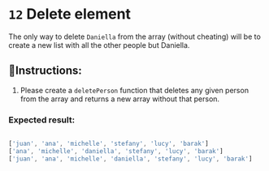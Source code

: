 # `12` Delete element

The only way to delete `Daniella` from the array (without cheating) will be to create a new list with all the other people but Daniella.

## 📝Instructions:

1. Please create a `deletePerson` function that deletes any given person from the array and returns a new array without that person.

### Expected result:

 ```js
 
 ['juan', 'ana', 'michelle', 'stefany', 'lucy', 'barak']
['ana', 'michelle', 'daniella', 'stefany', 'lucy', 'barak']
['juan', 'ana', 'michelle', 'daniella', 'stefany', 'lucy', 'barak']
```